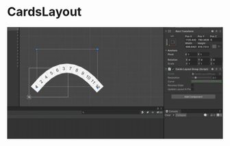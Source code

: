 # CardsLayout

![gameplay gif](https://github.com/aeternum-vale/gekigengar_CardsLayout/blob/master/GIF%2010.04.2022%2023-50-32.gif)
